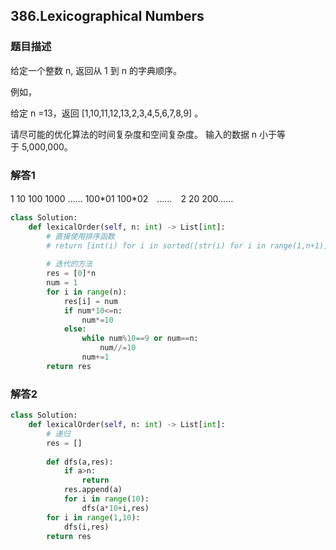 ## 386.Lexicographical Numbers

### 题目描述

给定一个整数 n, 返回从 1 到 n 的字典顺序。

例如，

给定 n =13，返回 [1,10,11,12,13,2,3,4,5,6,7,8,9] 。

请尽可能的优化算法的时间复杂度和空间复杂度。 输入的数据 n 小于等于 5,000,000。



### 解答1

1 10 100 1000 …… 100*01 100\*02　……　2 20 200……

```python
class Solution:
    def lexicalOrder(self, n: int) -> List[int]:
        # 直接使用排序函数
        # return [int(i) for i in sorted([str(i) for i in range(1,n+1)])]
        
        # 迭代的方法
        res = [0]*n
        num = 1
        for i in range(n):
            res[i] = num
            if num*10<=n:
                num*=10
            else:
                while num%10==9 or num==n:
                    num//=10
                num+=1
        return res
```



### 解答2

```python
class Solution:
    def lexicalOrder(self, n: int) -> List[int]:
        # 递归
        res = []
        
        def dfs(a,res):
            if a>n:
                return
            res.append(a)
            for i in range(10):
                dfs(a*10+i,res)
        for i in range(1,10):
            dfs(i,res)
        return res
            
```

